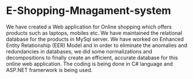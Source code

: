 E-Shopping-Mnagament-system
===========================

We have created a Web application for Online shopping which offers products such as laptops, mobiles etc. We have maintained the relational database for the products in MySql server. We have worked on Enhanced Entity Relationship (EER) Model and in order to eliminate the anomalies and redundancies in databases, we did some normalizations and decompositions to finally create an efficient, accurate database for this online web application.
The coding is being done in C# language and ASP.NET framerwork is being used.
